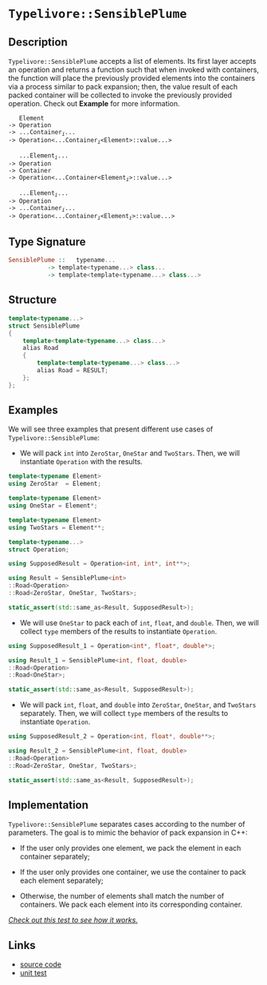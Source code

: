 <!-- Copyright 2024 Feng Mofan
SPDX-License-Identifier: Apache-2.0 -->

# `Typelivore::SensiblePlume`

## Description

`Typelivore::SensiblePlume` accepts a list of elements.
Its first layer accepts an operation and returns a function such that when invoked with containers, the function will place the previously provided elements into the containers via a process similar to pack expansion;
then, the value result of each packed container will be collected to invoke the previously provided operation.
Check out **Example** for more information.
<pre><code>   Element
-> Operation
-> ...Container<sub><i>i</i></sub>...
-> Operation&lt;...Container<sub><i>i</i></sub>&lt;Element&gt;::value...&gt;</code></pre>
<pre><code>   ...Element<sub><i>i</i></sub>...
-> Operation
-> Container
-> Operation&lt;...Container&lt;Element<sub><i>i</i></sub>&gt;::value...&gt;</code></pre>
<pre><code>   ...Element<sub><i>i</i></sub>...
-> Operation
-> ...Container<sub><i>i</i></sub>...
-> Operation<...Container<sub><i>i</i></sub>&lt;Element<sub><i>i</i></sub>&gt;::value...&gt;</code></pre>

## Type Signature

```Haskell
SensiblePlume ::   typename... 
           -> template<typename...> class...
           -> template<template<typename...> class...>
```

## Structure

```C++
template<typename...>
struct SensiblePlume
{
    template<template<typename...> class...>
    alias Road
    {
        template<template<typename...> class...>
        alias Road = RESULT;
    };
};
```

## Examples

We will see three examples that present different use cases of `Typelivore::SensiblePlume`:

- We will pack `int` into `ZeroStar`, `OneStar` and `TwoStars`.
Then, we will instantiate `Operation` with the results.

```C++
template<typename Element>
using ZeroStar  = Element;

template<typename Element>
using OneStar = Element*;

template<typename Element>
using TwoStars = Element**;

template<typename...>
struct Operation;

using SupposedResult = Operation<int, int*, int**>;

using Result = SensiblePlume<int>
::Road<Operation>
::Road<ZeroStar, OneStar, TwoStars>;

static_assert(std::same_as<Result, SupposedResult>);
```

- We will use `OneStar` to pack each of `int`, `float`, and `double`.
Then, we will collect `type` members of the results to instantiate `Operation`.

```C++
using SupposedResult_1 = Operation<int*, float*, double*>;

using Result_1 = SensiblePlume<int, float, double>
::Road<Operation>
::Road<OneStar>;

static_assert(std::same_as<Result, SupposedResult>);
```

- We will pack `int`, `float`, and `double` into `ZeroStar`, `OneStar`, and `TwoStars` separately.
Then, we will collect `type` members of the results to instantiate `Operation`.

```C++
using SupposedResult_2 = Operation<int, float*, double**>;

using Result_2 = SensiblePlume<int, float, double>
::Road<Operation>
::Road<ZeroStar, OneStar, TwoStars>;

static_assert(std::same_as<Result, SupposedResult>);
```

## Implementation

`Typelivore::SensiblePlume` separates cases according to the number of parameters.
The goal is to mimic the behavior of pack expansion in C++:

- If the user only provides one element, we pack the element in each container separately;

- If the user only provides one container, we use the container to pack each element separately;

- Otherwise, the number of elements shall match the number of containers.
We pack each element into its corresponding container.

[*Check out this test to see how it works.*](https://godbolt.org/#z:OYLghAFBqd5QCxAYwPYBMCmBRdBLAF1QCcAaPECAMzwBtMA7AQwFtMQByARg9KtQYEAysib0QXACx8BBAKoBnTAAUAHpwAMvAFYTStJg1DIApACYAQuYukl9ZATwDKjdAGFUtAK4sGIAKwAzKSuADJ4DJgAcj4ARpjEIAAcAOykAA6oCoRODB7evgHBmdmOAuGRMSzxiam2mPZlDEIETMQE%2BT5%2BQfWNuS1tBBXRcQnJaQqt7Z2FPZODw1U14wCUtqhexMjsHASYLOkGeyaBbgQAnumMrJgAdPfY9GyCCifYJhoAgpPEXg4A1EJGNlYvRlAVMB9PiYUlYvv8Ef89gcjpDTsjDkxjujLtc2Pdbm9/sgDAoFP8APJXYhY3JvKGI/4/P4Ef7KYioIgAJVQTHQ/wZiJhcM%2BjMZGNRJzO%2B0x2LOuOY%2BPuRJJTDJBI8CjYjmQr0C73hYoRzIBABFMK06IKjcLrUbEV5skYkbiBYFTZTqbSBFLNdq8LqpY99owCHrsAT6YERfaBSlTScRXbxTLJejU1i0fKroq7sr9cTSeS/RaA/TDUaTazzZbaL6sv7TPrk0LYS2jY6IsAXVc3R6qQlvQx61rS023MHnmG3pHm9H23GE/OvguJZmpWu5RcczdZ9hC2qFBqG2PwwvO86eXy%2B/8a0wracSzqj/nsCAQNu0THW0ukxWkRmW6AVmn65nuB7qvcnzAMQmAhi85aig6Trdle/InB67KcqgaFStBsHwWGe6JlCMK/qRXybiBCo3P8k6hohVaAsCeCgioEJBk8DHNiubb/lRG7ARuNFKoSBaqmSnqDk0iGMkxWHcry6H/ra/4pii67phpW4iXmYn7hJL63E%2BAZnmpyFdv8aE3gONIyY%2BJ7PpxhEzq%2BJEqfG7nQvxQlabK1E7qJKpFgS%2BFwVOZlIQiF6oUpN4KThSl4TB4WhkZUZJp5y7eZ8AD0ABUhVFcVuVQgVhUACrYEIFVFaVXzlcVJUUdCZiBBEJJeFgbpuGgDDbOk048TlAk4oFmB0VxgiITF/wAFoJKgAzEAiGGTS52VQqN2Z4hN9HTcNs0UpEy03vtBD5V5W2%2BTtubrVOM0of8FUAO5LVM5JredhVXZRN2gbublfExtlDr9eW5c9mCTP8GgtbNQheOkJSYOgXLQ14tCsmtoP2W4EQEKQ/wE/lRMk5dc5/p8s3owomPY%2B6zEMCCYIcacBOIe%2BuGnLjdLDVzSWnAtHLLUTx2YKLz1vctZ6bcDrQ6gA%2BoeCQEBAkzoO%2BCg3MrepuLT9NE4jyNZKjBtY28Kzg7lkMVdDrJcPDT3GyjaMY1jitcDZXp4yTRNULQvIXUT6AbGxFPvHL1NPebBCezeQLM6xrM%2BFmBP%2B4HWIh2H9CcyA3NuLzPr8/nguFydUwZS18xKyr7TqwQmsgNrbC61KsdG0jrux5b1u2/b/xmE7lku6bbt0x7Zje9JfP44IGdB6T/yh144cR%2BDNPu3HU9rYnLPsanUrp/8AdB9nq%2B5yXBdF8OV9l8L71tGLFdP1Lj/ELLVM1wGutKPXGtax1mqduW9O4myUOPemvdowcDWLQTg/heB%2BG4LwVAnA3DWGsEyDYWwJrmECDwUgBBNCwLWAAawCJIW4GhJBcBSIEDQ/gNBmAAGwsLMEkJI%2BhOCSF4CwCQGgNCkGQVoUgaCOC8AUCAIRxCOBaDWHAWAMBEAgA2AQdIXhCYUAgGgA4dAEhRBuJwVQSQWEAFoWGSH%2BMAZAyB/hSFuGYXgqNCAkDwJrLgMhBAiDEOwKQXj5BKDUCQ0guhPEvRpOkTgPA4EIKQSE8RFJNEaNZKgKg/wTHmMsdY2x9iqFTwgB4PR9AVr4K4CsXgsj5GkAgEgXR6R9FkG0fUxpIBgBSDMHwOgewP6UFiCE2IEQ2jnGibwQZzBiDnApLEbQmAHCjNILoqcx1aAjLkbwLAsQvDADcGIWgUiUGkCwCwQwwBxDrKOXgWCDg8AADdoYhMwKoOZmidiEIJg0EJtBWI0kmR4LAISCDEDwPww59ziCxFNuaE5RhvlGBIWsAOTBgAKAAGp4EwC9AcyDCH8G8aIcQ/i8WBJUOoC5YT9CnJQJgyw%2BhWJSMgGsVAg1cgHLMRrDCphLDWDMKI1A4LgVYAZRANYdg5lNBcAwdwnguh6DCBEEY1QxieJKDkAQMw/AqqyGqhgixRiJE8WKm5AhlodBlYUQ1DRxX9CmEMBVSxlW2FtRqvQ8x2h6qVQa0VODtgSFiRwRBwiEmcAyaYixVibF2IcQU3ArjSltXKZUhFawECYD5GMEVpAKGSECLcAAnIEFIkgaFmEkCwwR/gWF5u4RwXhpB%2BEENuCwrgLCkh5qSC2/wtD/AFpYUGi54jJHSKIQimpyjamqOSZo8glAWklMMWwTgbQWC3JSGYpgB5nRcDzbcLg1DnH4CIIKvQxKfGEukMSxQpKQm6E6REpgUSUH%2BsDSI1BnAknqM0f8NJ/xl2rvXZu7s27d3UP%2BIU1AxSEgCjamYCpI71kKLqRBhpJSZ06OQ60v9a7VRGG3VwIRNAsYJCkRAfpFzxnDIWRRyZ0zZnzMOUs0MKy1miM2ds3ZtB9kLOOac85rGrnWvuQc0RTyXl7AWR8%2BBFzvmxF%2Becf5OxRFApBQs8FkKlDQt412UdSKUXosxdihZp6CV%2BIvbIK9wTyUgE6QYeFXKrC0pk8KplLKBBso5e6ezPK%2BUCvcQ8xlvRrXOAgK4F1nj5WVH1XoVVTQwsZG1U0D1yxLV9BNc681mrAvGuaLapLjq3VmoKJlgreWvXrE2L68pNaX3Bo4L%2B4gK610bpw0Bnde6NBgdjUe6DBC4NVNIaQVN6bEiZqk3WhtO6aEpB7SkehkhS2WM8a%2BsRnAh0yNHYolRaiUlobnQYoxHBl3ZJYAoW5djbnAdRJMA9cb3EntkGe0zASLNktEboYI97H0xOq/Egd76p2pPSUdqxJ2zv/Auzuq7rJwOQfjYEQIfWNtIdh7tjDJSQBneRorCHisofKwa5YrpRHemkYGUMyZVHydTJmeKhZjHBDMZCWxnZeyDmEJ47CxTGyBM3KE4855yBXkScEJ86TPzhkKcBcC0FhC1NQv2Fp%2BFCG%2BAGD0xirFOYjMPZMxIMzggXs3pAMEWzxgaU2Cc/AFzTQDm5QAV5ywvLUG%2BaFZbrLEqQtSrixFxVyX4ulFyHFmLuRSuuqtdl01cWjVNFNSHw16Wiuuty/aqLVWFA%2Br8c%2B37fKQ3A/%2BKD87l3MwwwgF1kgPXE3wfkSmtNWARv%2BvG9Znd8P/BMNoYI%2BHKRW39uzxI2ww7%2BsrHISASQ/h83%2BCSKwvNkg830MLVwY3nBAhZ7fb3gf/qnHd5X0mhDaxwXZGcJIIAA%3D%3D)

## Links

- [source code](../../../../conceptrodon/typelivore/sensible_plume.hpp)
- [unit test](../../../../tests/unit/typelivore/sensible_plume.test.hpp)
